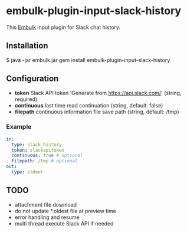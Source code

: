 # embulk-plugin-input-slack-history

This [Embulk](https://github.com/embulk/embulk) input plugin for Slack chat history.


## Installation

  $ java -jar embulk.jar gem install embulk-plugin-input-slack-history

## Configuration

- **token** Slack API token 'Generate from https://api.slack.com/' (string, required)
- **continuous** last time read continuation (string, default: false)
- **filepath** continuous information file save path (string, default: /tmp)

### Example

```yaml
in:
  type: slack_history
  token: slackapitoken
  continuous: true # optional
  filepath: /tmp # optional
out:
  type: stdout
```

## TODO

- attachment file download
- do not update *.oldest file at preview time
- error handling and resume
- multi thread execute Slack API if needed
